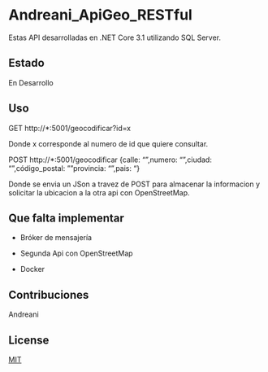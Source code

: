 # Andreani_ApiGeo_RESTful

Estas API desarrolladas en .NET Core 3.1 utilizando SQL Server.

## Estado

En Desarrollo

## Uso

GET http://*:5001/geocodificar?id=x

Donde x corresponde al numero de id que quiere consultar.


POST http://*:5001/geocodificar {calle: “”,numero: “”,ciudad: “”,código_postal: ””provincia: “”,pais: “}

Donde se envia un JSon a travez de POST para almacenar la informacion y solicitar la ubicacion a la otra api con OpenStreetMap.

## Que falta implementar

- Bróker de mensajería

- Segunda Api con OpenStreetMap

- Docker

## Contribuciones

Andreani

## License
[MIT](https://choosealicense.com/licenses/mit/)